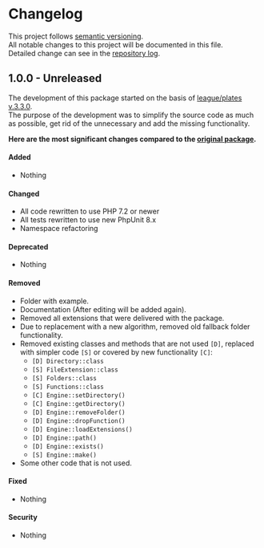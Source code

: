 # Changelog
This project follows [semantic versioning](https://semver.org/).  
All notable changes to this project will be documented in this file.  
Detailed change can see in the [repository log](https://github.com/mobicms/render/commits/).

## 1.0.0 - Unreleased
The development of this package started on the basis of [league/plates v.3.3.0](https://github.com/thephpleague/plates/releases/tag/3.3.0).  
The purpose of the development was to simplify the source code as much as possible, get rid of the unnecessary and add the missing functionality.

**Here are the most significant changes compared to the [original package](https://github.com/thephpleague/plates/releases/tag/3.3.0).**

#### Added
- Nothing

#### Changed
- All code rewritten to use PHP 7.2 or newer
- All tests rewritten to use new PhpUnit 8.x
- Namespace refactoring

#### Deprecated
- Nothing

#### Removed
- Folder with example.
- Documentation (After editing will be added again).
- Removed all extensions that were delivered with the package.
- Due to replacement with a new algorithm, removed old fallback folder functionality.
- Removed existing classes and methods that are not used `[D]`, replaced with simpler code `[S]`
  or covered by new functionality `[C]`:
  - `[D] Directory::class`
  - `[S] FileExtension::class`
  - `[S] Folders::class`
  - `[S] Functions::class`
  - `[C] Engine::setDirectory()`
  - `[C] Engine::getDirectory()`
  - `[D] Engine::removeFolder()`
  - `[D] Engine::dropFunction()`
  - `[D] Engine::loadExtensions()`
  - `[D] Engine::path()`
  - `[D] Engine::exists()`
  - `[S] Engine::make()`
- Some other code that is not used.

#### Fixed
- Nothing

#### Security
- Nothing
